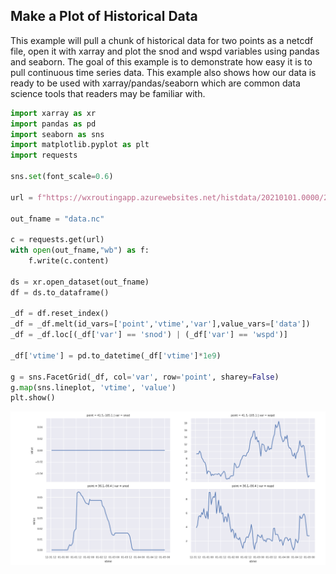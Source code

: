 ## Make a Plot of Historical Data

This example will pull a chunk of historical data for two points as a netcdf file, open it with xarray and plot the snod and wspd variables using pandas and seaborn.  The goal of this example is to demonstrate how easy it is to pull continuous time series data.  This example also shows how our data is ready to be used with xarray/pandas/seaborn which are common data science tools that readers may be familiar with.

```python
import xarray as xr
import pandas as pd
import seaborn as sns
import matplotlib.pyplot as plt
import requests

sns.set(font_scale=0.6)

url = f"https://wxroutingapp.azurewebsites.net/histdata/20210101.0000/20210104.0000?latlons=[[41.5,-105.1],[36.1,-96.4]]"

out_fname = "data.nc"

c = requests.get(url)
with open(out_fname,"wb") as f:
    f.write(c.content)

ds = xr.open_dataset(out_fname)
df = ds.to_dataframe()

_df = df.reset_index()
_df = _df.melt(id_vars=['point','vtime','var'],value_vars=['data'])
_df = _df.loc[(_df['var'] == 'snod') | (_df['var'] == 'wspd')]

_df['vtime'] = pd.to_datetime(_df['vtime']*1e9)

g = sns.FacetGrid(_df, col='var', row='point', sharey=False)
g.map(sns.lineplot, 'vtime', 'value')
plt.show()
```

![historical data plot](hist.png)

